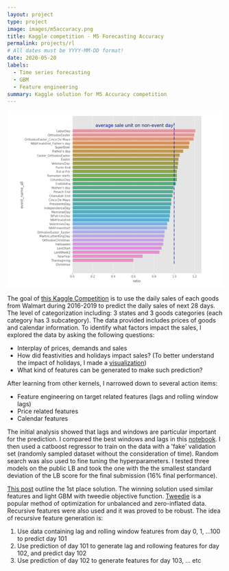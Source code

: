 ```yaml
---
layout: project
type: project
image: images/m5accuracy.png
title: Kaggle competition - M5 Forecasting Accuracy
permalink: projects/rl
# All dates must be YYYY-MM-DD format!
date: 2020-05-20
labels:
  - Time series forecasting
  - GBM
  - Feature engineering
summary: Kaggle solution for M5 Accuracy competition
---
```

<img class="ui medium right floated rounded image" src="../images/m5_2.png">

The goal of [this Kaggle Competition](https://www.kaggle.com/c/m5-forecasting-accuracy) is to use the daily sales of each goods from Walmart during 2016-2019 to predict the daily sales of next 28 days. The level of categorization including: 3 states and 3 goods categories (each category has 3 subcategory). The data provided includes prices of goods and calendar information. To identify what factors impact the sales, I explored the data by asking the following questions: 

* Interplay of prices, demands and sales
* How did feastivities and holidays impact sales? (To better understand the impact of holidays, I made a [visualization](https://www.kaggle.com/lilsummer877/visualize-the-effect-of-events-and-festivities))
* What kind of features can be generated to make such prediction?

After learning from other kernels, I narrowed down to several action items:

* Feature engineering on target related features (lags and rolling window lags)
* Price related features
* Calendar features

The initial analysis showed that lags and windows are particular important for the prediction. I compared the best windows and lags in this [notebook](https://www.kaggle.com/lilsummer877/comparison-of-rolling-window-and-lags-catboost). I then used a catboost regressor to train on the data with a 'fake' validation set (randomly sampled dataset without the consideration of time). Random search was also used to fine tuning the hyperparameters. I tested three models on the public LB and took the one with the the smallest standard deviation of the LB score for the final submission (16% final performance).

[This post](https://www.kaggle.com/c/m5-forecasting-accuracy/discussion/163684) outline the 1st place solution. The winning solution used similar features and light GBM with tweedie objective function. [Tweedie](https://arxiv.org/pdf/1811.10192.pdf) is a popular method of optimization for unbalanced and zero-inflated data. Recursive features were also used and it was proved to be robust. The idea of recursive feature generation is:

1. Use data containing lag and rolling window features from day 0, 1, ...100 to predict day 101
2. Use prediction of day 101 to generate lag and rollowing features for day 102, and predict day 102
3. Use prediction of day 102 to generate features for day 103, ... etc

